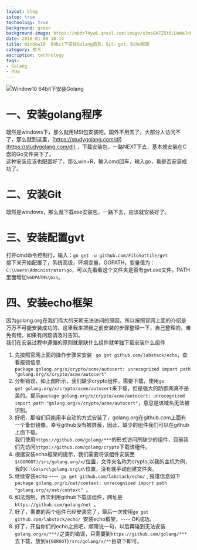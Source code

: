 ```yaml
---
layout: blog
istop: true
technology: true
background: green
background-image: https://obdr74yw6.qnssl.com/image/x3msBA7Z5t0LUaWaJoUKvArQibFV0WT8Q6XGFzyG.jpeg
date: 2018-01-08 18:14
title: Window10  64bit下安装Golang语言，Git，gvt，Echo框架
category: 技术
ascription: technology
tags:
- Golang
- 代码
---
```


![Window10  64bit下安装Golang](https://obdr74yw6.qnssl.com/image/x3msBA7Z5t0LUaWaJoUKvArQibFV0WT8Q6XGFzyG.jpeg)

# 一、安装golang程序
既然是windows下，那么就用MSI包安装吧，国外不用去了，大部分人访问不了，那么就到这里，[https://studygolang.com/dl](https://studygolang.com/dl) ，下载安装包，一路NEXT下去，基本就安装在C盘的Go文件夹下了。  
这种安装应该也配置好了，那么win+R，输入cmd回车，输入go，看是否安装成功了。  

# 二、安装Git
既然是windows，那么就下载exe安装包，一路下去，应该就安装好了。

# 三、安装配置gvt
打开cmd命令控制行，输入：`go get -u github.com/FiloSottile/gvt`  
接下来开始配置了，系统高级，环境变量，GOPATH，变量值为：`C:\Users\Administrator\go`，可以先看看这个文件夹是否有gvt.exe文件，PATH里面增加`%GOPATH%\bin`。

# 四、安装echo框架
因为golang.org在我们伟大的天朝无法访问的原因，所以按照官网上面的介绍是万万不可能安装成功的，这里我来把我之前安装的步骤整理一下，自己整理的，难免有错，如果有问题请及时告知。  
我们在安装过程中遵循的原则就是缺什么组件就单独下载安装什么组件  
1. 先按照官网上面的操作步骤来安装 ` go get github.com/labstack/echo`，查看报错信息  
`package golang.org/x/crypto/acme/autocert: unrecognized import path "golang.org/x/crypto/acme/autocert"`  
2. 分析错误，如上图所示，我们缺少crypto组件，需要下载，使用`go get golang.org/x/crypto/acme/autocert`来下载，但是强大的防御网真不是盖的。提示`package golang.org/x/crypto/acme/autocert: unrecognized import path "golang.org/x/crypto/acme/autocert"`，意思是该域名无法被识别。  
3. 好吧，那咱们只能用半自动的方式安装了，golang.org在github.com上面有一个备份镜像，幸亏github没有被屏蔽，因此，缺少的组件我们可以在github上面下载。  
我们使用`https://github.com/golang/***`的形式访问所缺少的组件，目前我们先访问`https://github.com/golang/crypto`下载该组件。  
4. 根据安装echo框架的提示，我们需要将该组件安装至`$(GOROOT)/src/golang.org/x/`位置，文件夹名称为crypto,以我的主机为例，我的`C:\Go\src\golang.org\x\`位置，没有就手动创建文件夹。  
5. 继续安装echo ----  `go get github.com/labstack/echo/` , 报错信息如下    
`package golang.org/x/net/context: unrecognized import path "golang.org/x/net/context" `。  
6. 如法炮制，再次利用github下载该组件，网址是`https://github.com/golang/net `。  
7. 好了，需要的两个组件已经安装完了，最后一次使用`go get github.com/labstack/echo/ `安装echo框架，---- OK成功。  
8. 好了，开启你们的echo之旅吧，顺带说一句，以后再碰到无法安装`golang.org/x/***/`之类的错误，只需要到`https://github.com/golang/***`去下载，放到`${GOROOT}/src/golang/x/**`目录下即可。  